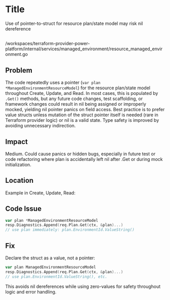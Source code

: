 # Title

Use of pointer-to-struct for resource plan/state model may risk nil dereference

##

/workspaces/terraform-provider-power-platform/internal/services/managed_environment/resource_managed_environment.go

## Problem

The code repeatedly uses a pointer (`var plan *ManagedEnvironmentResourceModel`) for the resource plan/state model throughout Create, Update, and Read. In most cases, this is populated by `.Get()` methods, but any future code changes, test scaffolding, or framework changes could result in nil being assigned or improperly mocked, yielding nil pointer panics on field access. Best practice is to prefer value structs unless mutation of the struct pointer itself is needed (rare in Terraform provider logic) or nil is a valid state. Type safety is improved by avoiding unnecessary indirection.

## Impact

Medium. Could cause panics or hidden bugs, especially in future test or code refactoring where plan is accidentally left nil after .Get or during mock initialization.

## Location

Example in Create, Update, Read:

## Code Issue

```go
var plan *ManagedEnvironmentResourceModel
resp.Diagnostics.Append(req.Plan.Get(ctx, &plan)...)
// use plan immediately: plan.EnvironmentId.ValueString()
```

## Fix

Declare the struct as a value, not a pointer:

```go
var plan ManagedEnvironmentResourceModel
resp.Diagnostics.Append(req.Plan.Get(ctx, &plan)...)
// use plan.EnvironmentId.ValueString(), etc.
```

This avoids nil dereferences while using zero-values for safety throughout logic and error handling.
